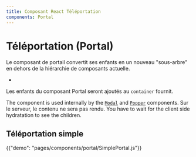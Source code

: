 ```yaml
---
title: Composant React Téléportation
components: Portal
---
```


# Téléportation (Portal)

<p class="description">Le composant de portail convertit ses enfants en un nouveau "sous-arbre" en dehors de la hiérarchie de composants actuelle.</p>

- 

Les enfants du composant Portal seront ajoutés au `container` fournit.

The component is used internally by the [`Modal`](/components/modal/) and [`Popper`](/components/popper/) components. Sur le serveur, le contenu ne sera pas rendu. You have to wait for the client side hydratation to see the children.

## Téléportation simple

{{"demo": "pages/components/portal/SimplePortal.js"}}